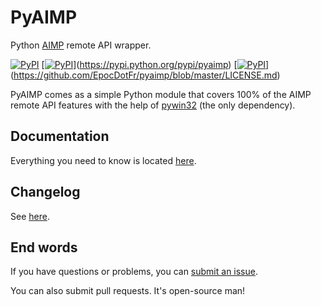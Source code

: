 # PyAIMP

Python [AIMP](http://www.aimp.ru/) remote API wrapper.

[![PyPI](https://img.shields.io/pypi/pyversions/pyaimp.svg)]() [[![PyPI](https://img.shields.io/pypi/v/pyaimp.svg)]()](https://pypi.python.org/pypi/pyaimp) [[![PyPI](https://img.shields.io/pypi/l/pyaimp.svg)]()](https://github.com/EpocDotFr/pyaimp/blob/master/LICENSE.md)

PyAIMP comes as a simple Python module that covers 100% of the AIMP remote API features with the help of [pywin32](https://pypi.python.org/pypi/pypiwin32) (the only dependency).

## Documentation

Everything you need to know is located [here](https://pythonhosted.org/pyaimp/).

## Changelog

See [here](https://github.com/EpocDotFr/pyaimp/releases).

## End words

If you have questions or problems, you can [submit an issue](https://github.com/EpocDotFr/pyaimp/issues).

You can also submit pull requests. It's open-source man!